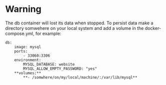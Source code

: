 # Warning
The db container will lost its data when stopped. To persist data make a directory somwehere on your local system and add a volume in the docker-compose.yml, for example:  
```
db:
    image: mysql
    ports:
        - 33060:3306
    environment:
        MYSQL_DATABASE: website
        MYSQL_ALLOW_EMPTY_PASSWORD: "yes"
	**volumes:**
        **- /somwhere/on/my/local/machine/:/var/lib/mysql**
```